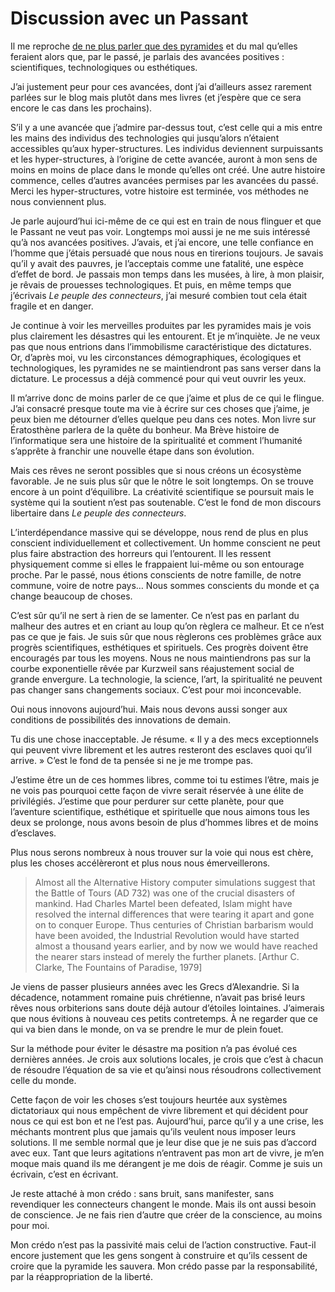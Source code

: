 # Discussion avec un Passant

Il me reproche [de ne plus parler que des pyramides](https://tcrouzet.com/2008/12/12/personne-n%E2%80%99oubliera/#comment-62375) et du mal qu’elles feraient alors que, par le passé, je parlais des avancées positives : scientifiques, technologiques ou esthétiques.

J’ai justement peur pour ces avancées, dont j’ai d’ailleurs assez rarement parlées sur le blog mais plutôt dans mes livres (et j’espère que ce sera encore le cas dans les prochains).

S’il y a une avancée que j’admire par-dessus tout, c’est celle qui a mis entre les mains des individus des technologies qui jusqu’alors n’étaient accessibles qu’aux hyper-structures. Les individus deviennent surpuissants et les hyper-structures, à l’origine de cette avancée, auront à mon sens de moins en moins de place dans le monde qu’elles ont créé. Une autre histoire commence, celles d’autres avancées permises par les avancées du passé. Merci les hyper-structures, votre histoire est terminée, vos méthodes ne nous conviennent plus.

Je parle aujourd’hui ici-même de ce qui est en train de nous flinguer et que le Passant ne veut pas voir. Longtemps moi aussi je ne me suis intéressé qu’à nos avancées positives. J’avais, et j’ai encore, une telle confiance en l’homme que j’étais persuadé que nous nous en tirerions toujours. Je savais qu’il y avait des pauvres, je l’acceptais comme une fatalité, une espèce d’effet de bord. Je passais mon temps dans les musées, à lire, à mon plaisir, je rêvais de prouesses technologiques. Et puis, en même temps que j’écrivais *Le peuple des connecteurs*, j’ai mesuré combien tout cela était fragile et en danger.

Je continue à voir les merveilles produites par les pyramides mais je vois plus clairement les désastres qui les entourent. Et je m’inquiète. Je ne veux pas que nous entrions dans l’immobilisme caractéristique des dictatures. Or, d’après moi, vu les circonstances démographiques, écologiques et technologiques, les pyramides ne se maintiendront pas sans verser dans la dictature. Le processus a déjà commencé pour qui veut ouvrir les yeux.

Il m’arrive donc de moins parler de ce que j’aime et plus de ce qui le flingue. J’ai consacré presque toute ma vie à écrire sur ces choses que j’aime, je peux bien me détourner d’elles quelque peu dans ces notes. Mon livre sur Ératosthène parlera de la quête du bonheur. Ma Brève histoire de l’informatique sera une histoire de la spiritualité et comment l’humanité s’apprête à franchir une nouvelle étape dans son évolution.

Mais ces rêves ne seront possibles que si nous créons un écosystème favorable. Je ne suis plus sûr que le nôtre le soit longtemps. On se trouve encore à un point d’équilibre. La créativité scientifique se poursuit mais le système qui la soutient n’est pas soutenable. C’est le fond de mon discours libertaire dans *Le peuple des connecteurs*.

L’interdépendance massive qui se développe, nous rend de plus en plus conscient individuellement et collectivement. Un homme conscient ne peut plus faire abstraction des horreurs qui l’entourent. Il les ressent physiquement comme si elles le frappaient lui-même ou son entourage proche. Par le passé, nous étions conscients de notre famille, de notre commune, voire de notre pays… Nous sommes conscients du monde et ça change beaucoup de choses.

C’est sûr qu’il ne sert à rien de se lamenter. Ce n’est pas en parlant du malheur des autres et en criant au loup qu’on règlera ce malheur. Et ce n’est pas ce que je fais. Je suis sûr que nous règlerons ces problèmes grâce aux progrès scientifiques, esthétiques et spirituels. Ces progrès doivent être encouragés par tous les moyens. Nous ne nous maintiendrons pas sur la courbe exponentielle rêvée par Kurzweil sans réajustement social de grande envergure. La technologie, la science, l’art, la spiritualité ne peuvent pas changer sans changements sociaux. C’est pour moi inconcevable.

Oui nous innovons aujourd’hui. Mais nous devons aussi songer aux conditions de possibilités des innovations de demain.

Tu dis une chose inacceptable. Je résume. « Il y a des mecs exceptionnels qui peuvent vivre librement et les autres resteront des esclaves quoi qu’il arrive. » C’est le fond de ta pensée si ne je me trompe pas.

J’estime être un de ces hommes libres, comme toi tu estimes l’être, mais je ne vois pas pourquoi cette façon de vivre serait réservée à une élite de privilégiés. J’estime que pour perdurer sur cette planète, pour que l’aventure scientifique, esthétique et spirituelle que nous aimons tous les deux se prolonge, nous avons besoin de plus d’hommes libres et de moins d’esclaves.

Plus nous serons nombreux à nous trouver sur la voie qui nous est chère, plus les choses accélèreront et plus nous nous émerveillerons.

> Almost all the Alternative History computer simulations suggest that the Battle of Tours (AD 732) was one of the crucial disasters of mankind. Had Charles Martel been defeated, Islam might have resolved the internal differences that were tearing it apart and gone on to conquer Europe. Thus centuries of Christian barbarism would have been avoided, the Industrial Revolution would have started almost a thousand years earlier, and by now we would have reached the nearer stars instead of merely the further planets. \[Arthur C. Clarke, The Fountains of Paradise, 1979\]

Je viens de passer plusieurs années avec les Grecs d’Alexandrie. Si la décadence, notamment romaine puis chrétienne, n’avait pas brisé leurs rêves nous orbiterions sans doute déjà autour d’étoiles lointaines. J’aimerais que nous évitions à nouveau ces petits contretemps. À ne regarder que ce qui va bien dans le monde, on va se prendre le mur de plein fouet.

Sur la méthode pour éviter le désastre ma position n’a pas évolué ces dernières années. Je crois aux solutions locales, je crois que c’est à chacun de résoudre l’équation de sa vie et qu’ainsi nous résoudrons collectivement celle du monde.

Cette façon de voir les choses s’est toujours heurtée aux systèmes dictatoriaux qui nous empêchent de vivre librement et qui décident pour nous ce qui est bon et ne l’est pas. Aujourd’hui, parce qu’il y a une crise, les méchants montrent plus que jamais qu’ils veulent nous imposer leurs solutions. Il me semble normal que je leur dise que je ne suis pas d’accord avec eux. Tant que leurs agitations n’entravent pas mon art de vivre, je m’en moque mais quand ils me dérangent je me dois de réagir. Comme je suis un écrivain, c’est en écrivant.

Je reste attaché à mon crédo : sans bruit, sans manifester, sans revendiquer les connecteurs changent le monde. Mais ils ont aussi besoin de conscience. Je ne fais rien d’autre que créer de la conscience, au moins pour moi.

Mon crédo n’est pas la passivité mais celui de l’action constructive. Faut-il encore justement que les gens songent à construire et qu’ils cessent de croire que la pyramide les sauvera. Mon crédo passe par la responsabilité, par la réappropriation de la liberté.